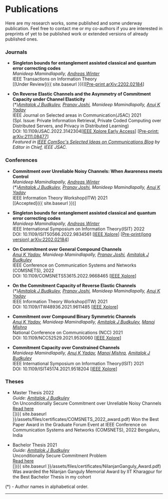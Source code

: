 # Publications
Here are my research works, some published and some underway publication. Feel free to contact me or my co-authors if you are interested in preprints of yet to be published work or extended versions of already published ones.

### Journals
-   **Singleton bounds for entanglement assisted classical and quantum error correcting codes**\
	_Manideep Mamindlapally, [Andreas Winter](https://www.icrea.cat/Web/ScientificStaff/andreas-winter-556)_ \
    IEEE Transactions on Information Theory \
    [[Under Review]({{ site.baseurl }})][[Pre-print arXiv:2202.02184](https://arxiv.org/abs/2202.02184)]

-	**On Reverse Elastic Channels and the Asymmetry of Commitment Capacity under Channel Elasticity**\
	(*)_[Amitalok J Budkuley](http://www.facweb.iitkgp.ac.in/~amitalok/index.html), [Pranav Joshi](), Manideep Mamindlapally, [Anuj K Yadav](https://anujkryadav.github.io/)_ \
    IEEE Journal on Selected areas in Communication(JSAC) 2021 \
    (Spl. Issue: Private Information Retrieval, Private Coded Computing over Distributed Servers, and Privacy in Distributed Learning) \
    DOI: 10.1109/JSAC.2022.3142304[[IEEE Xplore Early Access](https://doi.org/10.1109/JSAC.2022.3142304)] [[Pre-print: arXiv:2111.08477](https://arxiv.org/abs/2111.08477)] \
_Featured in [IEEE ComSoc's Selected Ideas on Communications Blog](https://www.comsoc.org/publications/blogs/selected-ideas-communications/detecting-cheaters-digital-interactions-using-noisy-channels-and-error-control-coding) by Editor in Chief, IEEE JSAC._

### Conferences
-	**Commitment over Unreliable Noisy Channels: When Awareness meets Control**\
	_Manideep Mamindlapally, [Andreas Winter](https://www.icrea.cat/Web/ScientificStaff/andreas-winter-556)_ \
    (*)_[Amitalok J Budkuley](http://www.facweb.iitkgp.ac.in/~amitalok/index.html), [Pranav Joshi](), Manideep Mamindlapally, [Anuj K Yadav](https://anujkryadav.github.io/)_ \
    IEEE Information Theory Workshop(ITW) 2021 \
    [[Accepted]({{ site.baseurl }})]

-	**Singleton bounds for entanglement assisted classical and quantum error correcting codes**\
	_Manideep Mamindlapally, [Andreas Winter](https://www.icrea.cat/Web/ScientificStaff/andreas-winter-556)_ \
    IEEE International Symposium on Information Theory(ISIT) 2022 \
    DOI: 10.1109/ISIT50566.2022.9834561 [[IEEE Xplore](https://doi.org/10.1109/ISIT50566.2022.9834561)] [[Pre-print(long version) arXiv:2202.02184](https://arxiv.org/abs/2202.02184)]
-	**On Commitment over General Compound Channels** \
	_[Anuj K Yadav](https://anujkryadav.github.io/), Manideep Mamindlapally, [Pranav Joshi](), [Amitalok J Budkuley](http://www.facweb.iitkgp.ac.in/~amitalok/index.html)_ \
    IEEE Conference on Communication Systems and Networks (COMSNETS), 2022 \
    DOI: 10.1109/COMSNETS53615.2022.9668465 [[IEEE Xplore](https://doi.org/10.1109/COMSNETS53615.2022.9668465)]
-	**On the Commitment Capacity of Reverse Elastic Channels**\
	(*)_[Amitalok J Budkuley](http://www.facweb.iitkgp.ac.in/~amitalok/index.html), [Pranav Joshi](), Manideep Mamindlapally, [Anuj K Yadav](https://anujkryadav.github.io/)_ \
    IEEE Information Theory Workshop(ITW) 2021 \
    DOI: 10.1109/ITW48936.2021.9611485 [[IEEE Xplore](https://doi.org/10.1109/ITW48936.2021.9611485)]
-	**Commitment over Compound Binary Symmetric Channels** \
	_[Anuj K Yadav](https://anujkryadav.github.io/), Manideep Mamindlapally, [Amitalok J Budkuley](http://www.facweb.iitkgp.ac.in/~amitalok/index.html), [Manoj Mishra](https://www.niser.ac.in/users/manojmishra)_ \
    National Conference on Communications (NCC) 2021 \
    DOI: 10.1109/NCC52529.2021.9530060 [[IEEE Xplore](https://doi.org/10.1109/NCC52529.2021.9530060)]
-	**Commitment Capacity over Constrained Channels** \
	_Manideep Mamindlapally, [Anuj K Yadav](https://anujkryadav.github.io/), [Manoj Mishra](https://www.niser.ac.in/users/manojmishra), [Amitalok J Budkuley](http://www.facweb.iitkgp.ac.in/~amitalok/index.html)_ \
    IEEE International Symposium on Information Theory(ISIT) 2021 \
    DOI: 10.1109/ISIT45174.2021.9518204 [[IEEE Xplore](https://doi.org/10.1109/ISIT45174.2021.9518204)]

<!-- ## Manuscripts
-   **Singleton bounds for entanglement assisted classical and quantum error correcting codes**\
	_Manideep Mamindlapally, Andreas Winter_ \
    [[Pre-print(long version) arXiv:2202.02184](https://arxiv.org/abs/2202.02184)] -->

### Theses
- Master Thesis 2022 \
_Guide: [Amitalok J Budkuley](http://www.facweb.iitkgp.ac.in/~amitalok/index.html)_ \
On Unconditionally Secure Commitment over Unreliable Noisy Channels \
[Read here](assets/files/prints/Masters_Thesis.pdf) \
[<i class="fa fa-trophy" aria-hidden="true"></i>]({{ site.baseurl }}/assets/files/certificates/COMSNETS_2022_award.pdf)  Won the Best Paper Award in the Graduate Forum Event at IEEE Conference on Communication Systems and Networks (COMSNETS), 2022 Bengaluru, India

- Bachelor Thesis 2021 \
_Guide: [Amitalok J Budkuley](http://www.facweb.iitkgp.ac.in/~amitalok/index.html)_ \
Unconditionally Secure Commitment Problem \
[Read here](assets/files/prints/Bachelor_Thesis_Manideep_17EC34003/main.pdf) \
[<i class="fa fa-trophy" aria-hidden="true"></i>]({{ site.baseurl }}/assets/files/certificates/NilanjanGanguly_Award.pdf) Was awarded the Nilanjan Ganguly Memorial Award by IIT Kharagpur for the Best Bachelor Thesis in my cohort

(*) - Author names in alphabetical order.

---